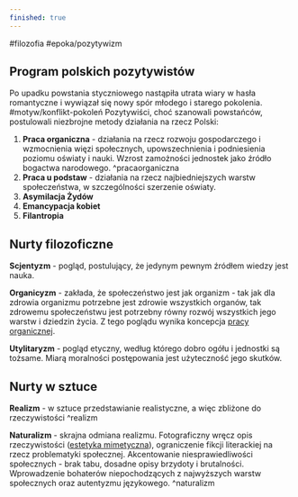 ```yaml
---
finished: true
---
```

#filozofia #epoka/pozytywizm 

## Program polskich pozytywistów
Po upadku powstania styczniowego nastąpiła utrata wiary w hasła romantyczne i wywiązał się nowy spór młodego i starego pokolenia. #motyw/konflikt-pokoleń  Pozytywiści, choć szanowali powstańców, postulowali niezbrojne metody działania na rzecz Polski:
1. **Praca organiczna** - działania na rzecz rozwoju gospodarczego i wzmocnienia więzi społecznych, upowszechnienia i podniesienia poziomu oświaty i nauki. Wzrost zamożności jednostek jako źródło bogactwa narodowego. ^pracaorganiczna
2. **Praca u podstaw** - działania na rzecz najbiedniejszych warstw społeczeństwa, w szczególności szerzenie oświaty.
3. **Asymilacja Żydów**
4. **Emancypacja kobiet**
5. **Filantropia**
## Nurty filozoficzne
**Scjentyzm** - pogląd, postulujący, że jedynym pewnym źródłem wiedzy jest nauka.

**Organicyzm** - zakłada, że społeczeństwo jest jak organizm - tak jak dla zdrowia organizmu potrzebne jest zdrowie wszystkich organów, tak zdrowemu społeczeństwu jest potrzebny równy rozwój wszystkich jego warstw i dziedzin życia. Z tego poglądu wynika koncepcja [pracy organicznej](#^pracaorganiczna).

**Utylitaryzm** - pogląd etyczny, według którego dobro ogółu i jednostki są tożsame. Miarą moralności postępowania jest użyteczność jego skutków. 

## Nurty w sztuce
**Realizm** - w sztuce przedstawianie realistyczne, a więc zbliżone do rzeczywistości ^realizm

**Naturalizm** - skrajna odmiana realizmu. Fotograficzny wręcz opis rzeczywistości ([estetyka mimetyczna](../01%20Antyk/Tragedia%20antyczna#^mimesis)), ograniczenie fikcji literackiej na rzecz problematyki społecznej. Akcentowanie niesprawiedliwości społecznych - brak tabu, dosadne opisy brzydoty i brutalności. Wprowadzenie bohaterów niepochodzących z najwyższych warstw społecznych oraz autentyzmu językowego. ^naturalizm